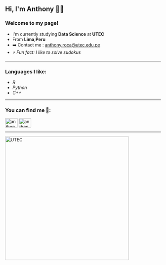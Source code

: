 ## Hi, I'm Anthony 👋🙂

### Welcome to my page!
- I'm currently studying **Data Science** at **UTEC** 
- From  **Lima,Peru**
- ➡️ Contact me : anthony.roca@utec.edu.pe
- ⚡ *Fun fact: I like to solve sudokus*

---

### Languages I like:
- *R*
- *Python*
- *C++*

---

### You can find me 🐧:
<p align="left">
<a href="https://www.facebook.com/anthonyrc1411" target="blank"><img align="center" src="https://raw.githubusercontent.com/rahuldkjain/github-profile-readme-generator/master/src/images/icons/Social/facebook.svg" alt="anthonyrc1411" height="30" width="40" /></a>
<a href="https://www.youtube.com/channel/UC5XuNBmLGV-r1UCAZ6pDJEQ" target="blank"><img align="center" src="https://raw.githubusercontent.com/rahuldkjain/github-profile-readme-generator/master/src/images/icons/Social/youtube.svg" alt="anthonyrc1411" height="30" width="40" /></a>
</p>

---

<img
    alt="UTEC"
    height="400"
    width="400"
    src="https://user-images.githubusercontent.com/78512236/140595505-d2044ba8-6df2-4693-8349-ba84a40fb887.jpg" />

<!--
**Tony1411/Tony1411** is a ✨ _special_ ✨ repository because its `README.md` (this file) appears on your GitHub profile.

Here are some ideas to get you started:

- 🔭 I’m currently working on ...
- 🌱 I’m currently learning ...
- 👯 I’m looking to collaborate on ...
- 🤔 I’m looking for help with ...
- 💬 Ask me about ...
- 📫 How to reach me: ...
- 😄 Pronouns: ...
- ⚡ Fun fact: ...
-->
